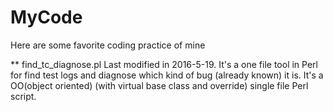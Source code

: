 # MyCode
Here are some favorite coding practice of mine

** find_tc_diagnose.pl
Last modified in 2016-5-19. It's a one file tool in Perl for find test logs and diagnose which kind of bug (already known) it is. It's a OO(object oriented) (with virtual base class and override) single file Perl script.
